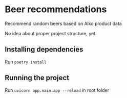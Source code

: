 # Beer recommendations

Recommend random beers based on Alko product data

No idea about proper project structure, yet.

## Installing dependencies

Run `poetry install`

## Running the project

Run `uvicorn app.main:app --reload` in root folder
